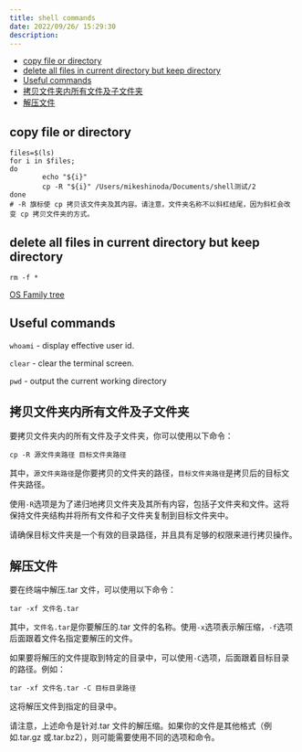 ```yaml
---
title: shell commands
date: 2022/09/26/ 15:29:30
description:
---
```


- [copy file or directory](#copy-file-or-directory)
- [delete all files in current directory but keep directory](#delete-all-files-in-current-directory-but-keep-directory)
- [Useful commands](#useful-commands)
- [拷贝文件夹内所有文件及子文件夹](#拷贝文件夹内所有文件及子文件夹)
- [解压文件](#解压文件)

## copy file or directory

```shell
files=$(ls)
for i in $files;
do
        echo "${i}"
        cp -R "${i}" /Users/mikeshinoda/Documents/shell测试/2
done
# -R 旗标使 cp 拷贝该文件夹及其内容。请注意，文件夹名称不以斜杠结尾，因为斜杠会改变 cp 拷贝文件夹的方式。
```

## delete all files in current directory but keep directory

```shell
rm -f *
```

[OS Family tree](https://eylenburg.github.io/os_familytree.htm)

## Useful commands

`whoami` - display effective user id.

`clear` - clear the terminal screen.

`pwd` - output the current working directory

## 拷贝文件夹内所有文件及子文件夹

要拷贝文件夹内的所有文件及子文件夹，你可以使用以下命令：

```shell
cp -R 源文件夹路径 目标文件夹路径
```

其中，`源文件夹路径`是你要拷贝的文件夹的路径，`目标文件夹路径`是拷贝后的目标文件夹路径。

使用`-R`选项是为了递归地拷贝文件夹及其所有内容，包括子文件夹和文件。这将保持文件夹结构并将所有文件和子文件夹复制到目标文件夹中。

请确保目标文件夹是一个有效的目录路径，并且具有足够的权限来进行拷贝操作。

## 解压文件

要在终端中解压.tar 文件，可以使用以下命令：

```shell
tar -xf 文件名.tar
```

其中，`文件名.tar`是你要解压的.tar 文件的名称。使用`-x`选项表示解压缩，`-f`选项后面跟着文件名指定要解压的文件。

如果要将解压的文件提取到特定的目录中，可以使用`-C`选项，后面跟着目标目录的路径。例如：

```shell
tar -xf 文件名.tar -C 目标目录路径
```

这将解压文件到指定的目录中。

请注意，上述命令是针对.tar 文件的解压缩。如果你的文件是其他格式（例如.tar.gz 或.tar.bz2），则可能需要使用不同的选项和命令。
